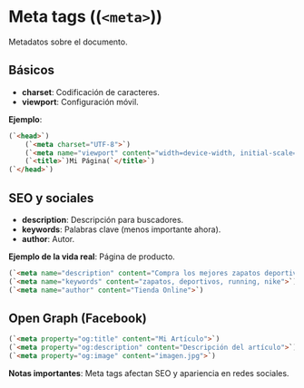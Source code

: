 # Meta tags ((`<meta>`))

Metadatos sobre el documento.

## Básicos

- **charset**: Codificación de caracteres.
- **viewport**: Configuración móvil.

**Ejemplo**:

```html
(`<head>`)
    (`<meta charset="UTF-8">`)
    (`<meta name="viewport" content="width=device-width, initial-scale=1.0">`)
    (`<title>`)Mi Página(`</title>`)
(`</head>`)
```

## SEO y sociales

- **description**: Descripción para buscadores.
- **keywords**: Palabras clave (menos importante ahora).
- **author**: Autor.

**Ejemplo de la vida real**: Página de producto.

```html
(`<meta name="description" content="Compra los mejores zapatos deportivos con envío gratis">`)
(`<meta name="keywords" content="zapatos, deportivos, running, nike">`)
(`<meta name="author" content="Tienda Online">`)
```

## Open Graph (Facebook)

```html
(`<meta property="og:title" content="Mi Artículo">`)
(`<meta property="og:description" content="Descripción del artículo">`)
(`<meta property="og:image" content="imagen.jpg">`)
```

**Notas importantes**: Meta tags afectan SEO y apariencia en redes sociales.